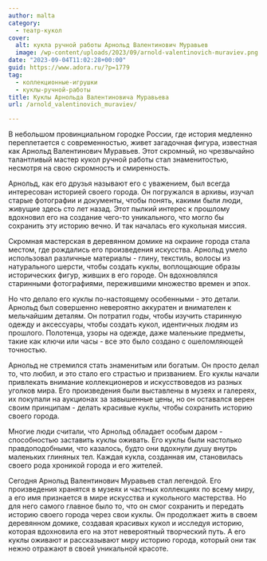 ```yaml
---
author: malta
category:
  - театр-кукол
cover:
  alt: кукла ручной работы Арнольд Валентинович Муравьев
  image: /wp-content/uploads/2023/09/arnold-valentinovich-muraviev.png
date: "2023-09-04T11:02:28+00:00"
guid: https://www.adora.ru/?p=1779
tag:
  - коллекционные-игрушки
  - куклы-ручной-работы
title: Куклы Арнольда Валентиновича Муравьева
url: /arnold_valentinovich_muraviev/

---
```

В небольшом провинциальном городке России, где история медленно переплетается с современностью, живет загадочная фигура, известная как Арнольд Валентинович Муравьев. Этот скромный, но чрезвычайно талантливый мастер кукол ручной работы стал знаменитостью, несмотря на свою скромность и смиренность.

Арнольд, как его друзья называют его с уважением, был всегда интересован историей своего города. Он погружался в архивы, изучал старые фотографии и документы, чтобы понять, какими были люди, живущие здесь сто лет назад. Этот пылкий интерес к прошлому вдохновил его на создание чего-то уникального, что могло бы сохранить эту историю вечно. И так началась его кукольная миссия.

Скромная мастерская в деревянном домике на окраине города стала местом, где рождались его произведения искусства. Арнольд умело использовал различные материалы \- глину, текстиль, волосы из натурального шерсти, чтобы создать куклы, воплощающие образы исторических фигур, живших в его городе. Он вдохновлялся старинными фотографиями, пережившими множество времен и эпох.

Но что делало его куклы по\-настоящему особенными \- это детали. Арнольд был совершенно невероятно аккуратен и внимателен к мельчайшим деталям. Он потратил годы, чтобы изучить старинную одежду и аксессуары, чтобы создать кукол, идентичных людям из прошлого. Полотенца, узоры на одежде, даже маленькие предметы, такие как ключи или часы \- все это было создано с ошеломляющей точностью.

Арнольд не стремился стать знаменитым или богатым. Он просто делал то, что любил, и это стало его страстью и призванием. Его куклы начали привлекать внимание коллекционеров и искусствоведов из разных уголков мира. Его произведения были выставлены в музеях и галереях, их покупали на аукционах за завышенные цены, но он оставался верен своим принципам \- делать красивые куклы, чтобы сохранить историю своего города.

Многие люди считали, что Арнольд обладает особым даром \- способностью заставить куклы оживать. Его куклы были настолько правдоподобными, что казалось, будто они вдохнули душу внутрь маленьких глиняных тел. Каждая кукла, созданная им, становилась своего рода хроникой города и его жителей.

Сегодня Арнольд Валентинович Муравьев стал легендой. Его произведения хранятся в музеях и частных коллекциях по всему миру, а его имя признается в мире искусства и кукольного мастерства. Но для него самого главное было то, что он смог сохранить и передать историю своего города через свои куклы. Он продолжает жить в своем деревянном домике, создавая красивых кукол и исследуя историю, которая вдохновила его на этот невероятный творческий путь. А его куклы оживают и рассказывают миру историю города, который они так нежно отражают в своей уникальной красоте.
